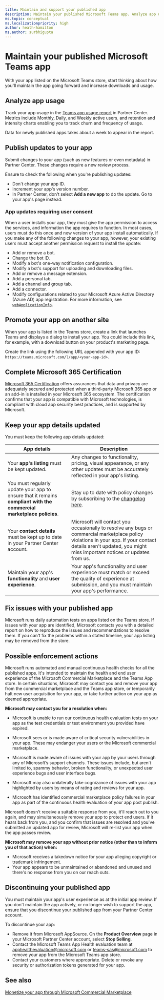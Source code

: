 ```yaml
---
title: Maintain and support your published app
description: Maintain your published Microsoft Teams app. Analyze app usage, publish updates, promote your app, complete Microsoft 365 Certification.
ms.topic: conceptual
ms.localizationpriority: high
author: heath-hamilton
ms.author: surbhigupta
---
```

# Maintain your published Microsoft Teams app

With your app listed on the Microsoft Teams store, start thinking about how you'll maintain the app going forward and increase downloads and usage.

## Analyze app usage

Track your app usage in the [Teams app usage report](/office/dev/store/teams-apps-usage) in Partner Center. Metrics include Monthly, Daily, and Weekly active users, and retention and intensity charts enabling you to track churn and frequency of usage.

Data for newly published apps takes about a week to appear in the report.

## Publish updates to your app

Submit changes to your app (such as new features or even metadata) in Partner Center. These changes require a new review process.

Ensure to check the following when you're publishing updates:

* Don't change your app ID.
* Increment your app's version number.
* In Partner Center, don't select **Add a new app** to do the update. Go to your app's page instead.

### App updates requiring user consent

When a user installs your app, they must give the app permission to access the services, and information the app requires to function. In most cases, users must do this once and new version of your app install automatically.
If you make any of the following changes to your app, however, your existing users must accept another permission request to install the update:

* Add or remove a bot.
* Change the bot ID.
* Modify a bot's one-way notification configuration.
* Modify a bot's support for uploading and downloading files.
* Add or remove a message extension.
* Add a personal tab.
* Add a channel and group tab.
* Add a connector.
* Modify configurations related to your Microsoft Azure Active Directory (Azure AD) app registration. For more information, see [`webApplicationInfo`](~/resources/schema/manifest-schema.md#webapplicationinfo).

## Promote your app on another site

When your app is listed in the Teams store, create a link that launches Teams and displays a dialog to install your app. You could include this link, for example, with a download button on your product's marketing page.

Create the link using the following URL appended with your app ID: `https://teams.microsoft.com/l/app/<your-app-id>`.

## Complete Microsoft 365 Certification

[Microsoft 365 Certification](/microsoft-365-app-certification/docs/certification) offers assurances that data and privacy are adequately secured and protected when a third-party Microsoft 365 app or an add-in is installed in your Microsoft 365 ecosystem. The certification confirms that your app is compatible with Microsoft technologies, is compliant with cloud app security best practices, and is supported by Microsoft.

## Keep your app details updated

You must keep the following app details updated:

| App details | Description |
|---|---|
| Your **app's listing** must be kept updated. | Any changes to functionality, pricing, visual appearance, or any other updates must be accurately reflected in your app's listing. |
| You must regularly update your app to ensure that it remains **compliant with the commercial marketplace policies**. | Stay up to date with policy changes by subscribing to the [changelog here](/legal/marketplace/offer-policies-change-history). |
| Your **contact details** must be kept up to date in your Partner Center account. | Microsoft will contact you occasionally to resolve any bugs or commercial marketplace policy violations in your app. If your contact details aren't updated, you might miss important notices or updates from us. |
| Maintain your app's **functionality** and **user experience**. | Your app's functionality and user experience must match or exceed the quality of experience at submission, and you must maintain your app's performance. |

## Fix issues with your published app

Microsoft runs daily automation tests on apps listed on the Teams store. If issues with your app are identified, Microsoft contacts you with a detailed report on how to reproduce the issues and recommendations to resolve them. If you can't fix the problems within a stated timeline, your app listing may be removed from the store.

## Possible enforcement actions

Microsoft runs automated and manual continuous health checks for all the published apps. It's intended to maintain the health and end user experience of the Microsoft Commercial Marketplace and the Teams App store. In certain situations, Microsoft may contact you and remove your app from the commercial marketplace and the Teams app store, or temporarily halt new user acquisition for your app, or take further action on your app as deemed appropriate.

**Microsoft may contact you for a resolution when:**

* Microsoft is unable to run our continuous health evaluation tests on your app as the test credentials or test environment you provided have expired.

* Microsoft sees or is made aware of critical security vulnerabilities in your app. These may endanger your users or the Microsoft commercial marketplace.

* Microsoft is made aware of issues with your app by your users through any of Microsoft’s support channels. These issues include, but aren't limited to, spammy behavior, broken functionality, or unexpected user experience bugs and user interface bugs.

* Microsoft may also unilaterally take cognizance of issues with your app highlighted by users by means of rating and reviews for your app.

* Microsoft has identified commercial marketplace policy failures in your app as part of the continuous health evaluation of your app post publish.

Microsoft doesn't receive a suitable response from you, it'll reach out to you again, and may simultaneously remove your app to protect end users. If it hears back from you, and you confirm that issues are resolved and you've submitted an updated app for review, Microsoft will re-list your app when the app passes review.

**Microsoft may remove your app without prior notice (other than to inform you of that action) when:**

* Microsoft receives a takedown notice for your app alleging copyright or trademark infringement.
* Your app appears to be unmaintained or abandoned and unused and there's no response from you on our reach outs.

## Discontinuing your published app

You must maintain your app's user experience as at the initial app review. If you don't maintain the app actively, or no longer wish to support the app, ensure that you discontinue your published app from your Partner Center account.

To discontinue your app:

* Remove it from Microsoft AppSource. On the **Product Overview** page in your Microsoft Partner Center account, select **Stop Selling**.
* Contact the Microsoft Teams App Health evaluation team at [apphealthevaluation@microsoft.com](mailto:apphealthevaluation@microsoft.com) or [teams-sas@microsoft.com](mailto:teams-sas@microsoft.com) to remove your app from the Microsoft Teams app store.
* Contact your customers where appropriate. Delete or revoke any security or authorization tokens generated for your app.

## See also

[Monetize your app through Microsoft Commercial Marketplace](/office/dev/store/monetize-addins-through-microsoft-commercial-marketplace)
